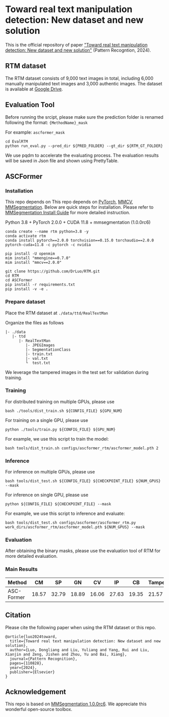 # Toward real text manipulation detection: New dataset and new solution
This is the official repository of paper ["Toward real text manipulation detection: New dataset and new solution"](https://doi.org/10.1016/j.patcog.2024.110828) (Pattern Recogntion, 2024).

## RTM dataset

The RTM dataset consists of 9,000 text images in total, including 6,000 manually manipulated text images and 3,000 authentic images. The dataset is available at [Google Drive](https://drive.google.com/file/d/11AHZ8ih_kDCFilGceevppcGkKR4vDJD2/view?usp=sharing).

## Evaluation Tool

Before running the srcipt, please make sure the prediction folder is renamed following the format:
`{MethodName}_mask`

For example: `ascformer_mask`

```shell
cd EvalRTM
python run_eval.py --pred_dir ${PRED_FOLDER} --gt_dir ${RTM_GT_FOLDER}
```
We use pqdm to accelerate the evaluating process. The evaluation results will be saved in Json file and shown using PrettyTable.

## ASCFormer

### Installation

This repo depends on This repo depends on [PyTorch](https://pytorch.org/), [MMCV](https://github.com/open-mmlab/mmcv), [MMSegmentation](https://github.com/open-mmlab/mmsegmentation).
Below are quick steps for installation.
Please refer to [MMSegmentation Install Guide](https://mmsegmentation.readthedocs.io/en/dev-1.x/get_started.html) for more detailed instruction.

Python 3.8 + PyTorch 2.0.0 + CUDA 11.8 + mmsegmentation (1.0.0rc6)

```shell
conda create --name rtm python=3.8 -y
conda activate rtm
conda install pytorch==2.0.0 torchvision==0.15.0 torchaudio==2.0.0 pytorch-cuda=11.8 -c pytorch -c nvidia

pip install -U openmim
mim install "mmengine==0.7.0"
mim install "mmcv==2.0.0"

git clone https://github.com/DrLuo/RTM.git
cd RTM
cd ASCFormer
pip install -r requirements.txt
pip install -v -e .
```

### Prepare dataset

Place the RTM dataset at `./data/ttd/RealTextMan` 

Organize the files as follows

```
|- ./data
   |- ttd
      |- RealTextMan
         |- JPEGImages
         |- SegmentationClass
         |- train.txt
         |- val.txt
         └  test.txt
```

We leverage the tampered images in the test set for validation during training.

### Training

For distributed training on multiple GPUs, please use

```shell
bash ./tools/dist_train.sh ${CONFIG_FILE} ${GPU_NUM}
```

For training on a single GPU, please use

```shell
python ./tools/train.py ${CONFIG_FILE} ${GPU_NUM}
```

For example, we use this script to train the model:

```shell
bash tools/dist_train.sh configs/ascformer_rtm/ascformer_model.pth 2
```


### Inference

For inference on multiple GPUs, please use

```shell
bash tools/dist_test.sh ${CONFIG_FILE} ${CHECKPOINT_FILE} ${NUM_GPUS} --mask
```

For inference on single GPU, please use

```shell
python ${CONFIG_FILE} ${CHECKPOINT_FILE} --mask
```



For example, we use this script to inference and evaluate:

```shell
bash tools/dist_test.sh configs/ascformer/ascformer_rtm.py work_dirs/ascformer_rtm/ascformer_model.pth ${NUM_GPUS} --mask
```

### Evaluation

After obtaining the binary masks, please use the evaluation tool of RTM for more detailed evaluation.


### Main Results

|Method|CM|SP|GN|CV|IP|CB|Tamper|All|download|
|-|-|-|-|-|-|-|-|-|-|
|ASC-Former|18.57|32.79|18.89|16.06|27.63|19.35|21.57|19.71|[model](https://drive.google.com/file/d/1xltdrDhqeyDh3TnynXDn0eVZnAKtnlKx/view?usp=sharing)|


## Citation
Please cite the following paper when using the RTM dataset or this repo.

```
@article{luo2024toward,
  title={Toward real text manipulation detection: New dataset and new solution},
  author={Luo, Dongliang and Liu, Yuliang and Yang, Rui and Liu, Xianjin and Zeng, Jishen and Zhou, Yu and Bai, Xiang},
  journal={Pattern Recognition},
  pages={110828},
  year={2024},
  publisher={Elsevier}
}
```

## Acknowledgement

This repo is based on [MMSegmentation 1.0.0rc6](https://github.com/open-mmlab/mmsegmentation). We appreciate this wonderful open-source toolbox.